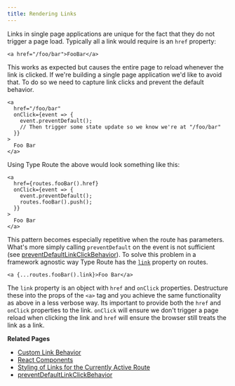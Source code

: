 ```yaml
---
title: Rendering Links
---
```


Links in single page applications are unique for the fact that they do not trigger a page load. Typically all a link would require is an `href` property:

```tsx
<a href="/foo/bar">FooBar</a>
```

This works as expected but causes the entire page to reload whenever the link is clicked. If we're building a single page application we'd like to avoid that. To do so we need to capture link clicks and prevent the default behavior.

```tsx
<a
  href="/foo/bar"
  onClick={event => {
    event.preventDefault();
    // Then trigger some state update so we know we're at "/foo/bar"
  }}
>
  Foo Bar
</a>
```

Using Type Route the above would look something like this:

```tsx
<a
  href={routes.fooBar().href}
  onClick={event => {
    event.preventDefault();
    routes.fooBar().push();
  }}
>
  Foo Bar
</a>
```

This pattern becomes especially repetitive when the route has parameters. What's more simply calling `preventDefault` on the event is not sufficient (see [preventDefaultLinkClickBehavior](../api-reference/miscellaneous/prevent-default-link-click-behavior.md)). To solve this problem in a framework agnostic way Type Route has the [`link`](../api-reference/route/link.md) property on routes.

```tsx
<a {...routes.fooBar().link}>Foo Bar</a>
```

The `link` property is an object with `href` and `onClick` properties. Destructure these into the props of the `<a>` tag and you achieve the same functionality as above in a less verbose way. Its important to provide both the `href` and `onClick` properties to the link. `onClick` will ensure we don't trigger a page reload when clicking the link and `href` will ensure the browser still treats the link as a link.

**Related Pages**

- [Custom Link Behavior](./custom-link-behavior.md)
- [React Components](./react-components.md)
- [Styling of Links for the Currently Active Route](./styling-active-route-link.md)
- [preventDefaultLinkClickBehavior](../api-reference/miscellaneous/prevent-default-link-click-behavior.md)

